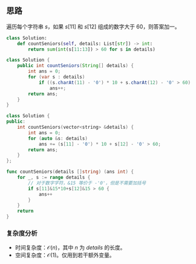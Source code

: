 ## 思路

遍历每个字符串 $s$，如果 $s[11]$ 和 $s[12]$ 组成的数字大于 $60$，则答案加一。

```py [sol1-Python3]
class Solution:
    def countSeniors(self, details: List[str]) -> int:
        return sum(int(s[11:13]) > 60 for s in details)
```

```java [sol1-Java]
class Solution {
    public int countSeniors(String[] details) {
        int ans = 0;
        for (var s : details)
            if ((s.charAt(11) - '0') * 10 + s.charAt(12) - '0' > 60)
                ans++;
        return ans;
    }
}
```

```cpp [sol1-C++]
class Solution {
public:
    int countSeniors(vector<string> &details) {
        int ans = 0;
        for (auto &s: details)
            ans += (s[11] - '0') * 10 + s[12] - '0' > 60;
        return ans;
    }
};
```

```go [sol1-Go]
func countSeniors(details []string) (ans int) {
	for _, s := range details {
		// 对于数字字符，&15 等价于 -'0'，但是不需要加括号
		if s[11]&15*10+s[12]&15 > 60 {
			ans++
		}
	}
	return
}
```

### 复杂度分析

- 时间复杂度：$\mathcal{O}(n)$，其中 $n$ 为 $\textit{details}$ 的长度。
- 空间复杂度：$\mathcal{O}(1)$。仅用到若干额外变量。
